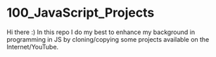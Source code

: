 # 100_JavaScript_Projects
Hi there :) In this repo I do my best to enhance my background in programming in JS by cloning/copying some projects available on the Internet/YouTube.
